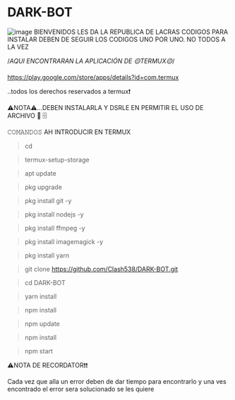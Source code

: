 # DARK-BOT
![image](https://user-images.githubusercontent.com/118075131/227137187-79f9a514-b1b7-4c1e-bff6-371976ffea49.png)
BIENVENIDOS LES DA LA REPUBLICA DE LACRAS
CODIGOS PARA INSTALAR DEBEN DE SEGUIR LOS CODIGOS UNO POR UNO. NO TODOS A LA VEZ

/*AQUI ENCONTRARAN LA APLICACIÓN DE 🟡TERMUX🟡*/

https://play.google.com/store/apps/details?id=com.termux

..todos los derechos reservados a termux❗

⚠️NOTA⚠️...DEBEN INSTALARLA Y DSRLE EN PERMITIR EL USO DE ARCHIVO 📂 🗄️

𝙲𝙾𝙼𝙰𝙽𝙳𝙾𝚂 AH INTRODUCIR EN TERMUX

> cd

> termux-setup-storage

> apt update

> pkg upgrade 

> pkg install git -y

> pkg install nodejs -y

> pkg install ffmpeg -y

> pkg install imagemagick -y

> pkg install yarn

> git clone https://github.com/Clash538/DARK-BOT.git

> cd DARK-BOT

> yarn install 

> npm install

> npm update

> npm install 

> npm start


⚠️NOTA DE RECORDATOR❗❗

Cada vez que alla un error deben de dar tiempo para encontrarlo y una ves encontrado el error sera solucionado se les quiere 


